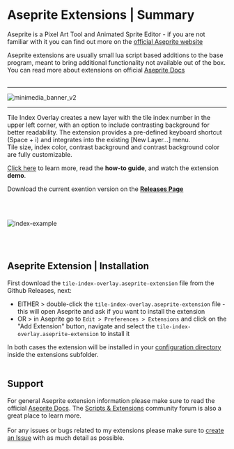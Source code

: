 # Aseprite Extensions | Summary

Aseprite is a Pixel Art Tool and Animated Sprite Editor - if you are not familiar with it you can find out more on the [official Aseprite website](https://www.aseprite.org/)

Aseprite extensions are usually small lua script based additions to the base program, meant to bring additional functionality not available out of the box. You can read more about extensions on official [Aseprite Docs](https://www.aseprite.org/docs/extensions/)
<br/><br/>

***
![minimedia_banner_v2](https://github.com/user-attachments/assets/590b9b6b-60ad-4b62-abb3-f074a9aee5dc "Pixeltica's Tile Index Overlay Aseprite Extension")
***

Tile Index Overlay creates a new layer with the tile index number in the upper left corner, with an option to include contrasting background for better readability. The extension provides a pre-defined keyboard shortcut (Space + i) and integrates into the existing [New Layer...] menu. <br/>
Tile size, index color, contrast background and contrast background color are fully customizable.<br/>

[Click here](https://github.com/Pixeltica/AsepriteExtensions/tree/main/TileIndexOverlay#tile-index-overlay-extension--summary) to learn more, read the **how-to guide**, and watch the extension **demo**.<br/>

Download the current exention version on the **[Releases Page](https://github.com/Pixeltica/AsepriteExtensions/releases/tag/1.0.0 "release v1.0.0 link")**

<br/><br/>

![index-example](https://github.com/user-attachments/assets/527615f7-1d6a-43a8-9e79-43e6e8a8c5eb)

<br/><br/>

## Aseprite Extension | Installation
First download the `tile-index-overlay.aseprite-extension` file from the Github Releases, next:
* EITHER > double-click the `tile-index-overlay.aseprite-extension` file - this will open Aseprite and ask if you want to install the extension
* OR > in Aseprite go to `Edit > Preferences > Extensions` and click on the "Add Extension" button, navigate and select the `tile-index-overlay.aseprite-extension` to install it

In both cases the extension will be installed in your [configuration directory](https://www.aseprite.org/docs/preferences-folder/) inside the extensions subfolder. 
<br/><br/>

## Support
For general Aseprite extension information please make sure to read the official [Aseprite Docs](https://www.aseprite.org/docs/extensions/). The [Scripts & Extensions](https://community.aseprite.org/c/scripts/13) community forum is also a great place to learn more.<br/><br/>
For any issues or bugs related to my extensions please make sure to [create an Issue](https://github.com/Pixeltica/AsepriteExtensions/issues) with as much detail as possible.
<br/><br/>

